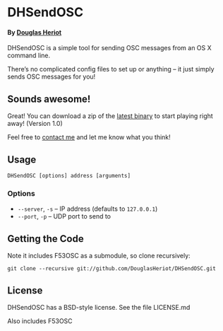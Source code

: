 # DHSendOSC

#### By [Douglas Heriot](http://douglasheriot.com/)

DHSendOSC is a simple tool for sending OSC messages from an OS X command line.

There’s no complicated config files to set up or anything – it just simply sends OSC messages for you!


## Sounds awesome!

Great! You can download a zip of the [latest binary](http://douglasheriot-static.s3.amazonaws.com/DHSendOSC/downloads/DHSendOSC%201.0.zip) to start playing right away! (Version 1.0)

Feel free to [contact me](http://douglasheriot.com/#contact) and let me know what you think!


## Usage

    DHSendOSC [options] address [arguments]

### Options

* `--server`, `-s` – IP address (defaults to `127.0.0.1`)
* `--port`, `-p` – UDP port to send to


## Getting the Code

Note it includes F53OSC as a submodule, so clone recursively:

    git clone --recursive git://github.com/DouglasHeriot/DHSendOSC.git

## License

DHSendOSC has a BSD-style license. See the file LICENSE.md

Also includes F53OSC
